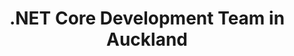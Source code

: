 ---
title: .NET Core Development Team in Auckland
permalink: /landings/net-core-developer-auckland
technology: .NET Core
location: Auckland
---